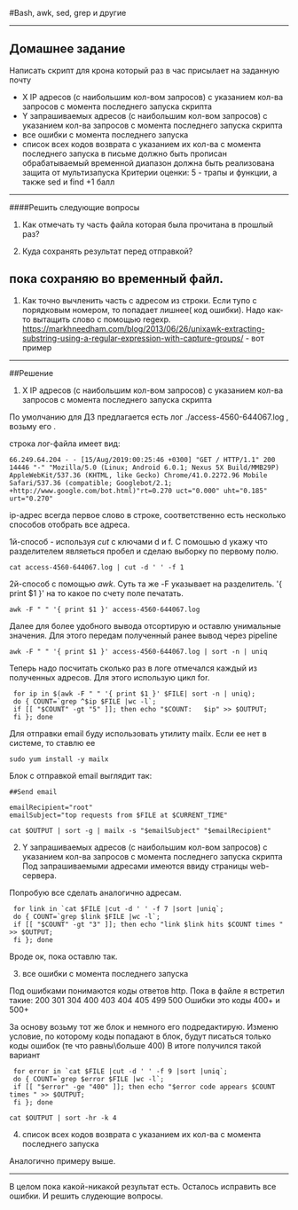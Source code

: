 #Bash, awk, sed, grep и другие

---

## Домашнее задание

Написать скрипт для крона
который раз в час присылает на заданную почту
- X IP адресов (с наибольшим кол-вом запросов) с указанием кол-ва запросов c момента последнего запуска скрипта
- Y запрашиваемых адресов (с наибольшим кол-вом запросов) с указанием кол-ва запросов c момента последнего запуска скрипта
- все ошибки c момента последнего запуска
- список всех кодов возврата с указанием их кол-ва с момента последнего запуска
в письме должно быть прописан обрабатываемый временной диапазон
должна быть реализована защита от мультизапуска
Критерии оценки: 5 - трапы и функции, а также sed и find +1 балл

---

####Решить следующие вопросы
1. Как отмечать ту часть файла которая была прочитана в прошлый раз?

2. Куда сохранять результат перед отправкой? 
## пока сохраняю во временный файл.

1. Как точно вычленить часть с адресом из строки. Если тупо с порядковым номером, то попадает лишнее( код ошибки). Надо как-то вытащить слово с помощью regexp.
https://markhneedham.com/blog/2013/06/26/unixawk-extracting-substring-using-a-regular-expression-with-capture-groups/ - вот пример



---

##Решение

1. X IP адресов (с наибольшим кол-вом запросов) с указанием кол-ва запросов c момента последнего запуска скрипта

По умолчанию для ДЗ предлагается есть лог ./access-4560-644067.log , возьму его .

строка лог-файла имеет вид:

```
66.249.64.204 - - [15/Aug/2019:00:25:46 +0300] "GET / HTTP/1.1" 200 14446 "-" "Mozilla/5.0 (Linux; Android 6.0.1; Nexus 5X Build/MMB29P) AppleWebKit/537.36 (KHTML, like Gecko) Chrome/41.0.2272.96 Mobile Safari/537.36 (compatible; Googlebot/2.1; +http://www.google.com/bot.html)"rt=0.270 uct="0.000" uht="0.185" urt="0.270"
```
ip-адрес всегда первое слово в строке, соответственно есть несколько способов отобрать все адреса.

1й-способ -  используя *cut* с ключами d и f. С помошью d укажу что разделителем являеться пробел и сделаю выборку по первому полю.
```
cat access-4560-644067.log | cut -d ' ' -f 1
```
2й-способ с помощью *awk*. Суть та же -F указывает на разделитель. '{ print $1 }' на то какое по счету поле печатать.

```
awk -F " " '{ print $1 }' access-4560-644067.log
```
Далее для более удобного вывода отсортирую и оставлю унимальные значения. Для этого передам полученный ранее вывод через pipeline

```
awk -F " " '{ print $1 }' access-4560-644067.log | sort -n | uniq
```

Теперь надо посчитать сколько раз в логе отмечался каждый из полученных адресов. Для этого использую цикл for.

```
 for ip in $(awk -F " " '{ print $1 }' $FILE| sort -n | uniq);
 do { COUNT=`grep ^$ip $FILE |wc -l`;
 if [[ "$COUNT" -gt "5" ]]; then echo "$COUNT:   $ip" >> $OUTPUT;
 fi }; done
```

Для отправки email буду использовать утилиту mailx. Если ее нет в системе, то ставлю ее
```
sudo yum install -y mailx
```

Блок с отправкой email выглядит так:

```
##Send email

emailRecipient="root"
emailSubject="top requests from $FILE at $CURRENT_TIME"

cat $OUTPUT | sort -g | mailx -s "$emailSubject" "$emailRecipient"

```

2. Y запрашиваемых адресов (с наибольшим кол-вом запросов) с указанием кол-ва запросов c момента последнего запуска скрипта
Под запрашиваемыми адресами имеются ввиду страницы web-сервера.

Попробую все сделать аналогично адресам.

```
 for link in `cat $FILE |cut -d ' ' -f 7 |sort |uniq`;
 do { COUNT=`grep $link $FILE |wc -l`;
 if [[ "$COUNT" -gt "3" ]]; then echo "link $link hits $COUNT times " >> $OUTPUT;
 fi }; done
```
Вроде ок, пока оставлю так.


3. все ошибки c момента последнего запуска

Под ошибками понимаются коды ответов http. Пока в файле я встретил такие:
200
301
304
400
403
404
405
499
500
Ошибки это коды 400+ и 500+

За основу возьму тот же блок и немного его подредактирую.
Изменю условие, по которому коды попадают в блок, будут писаться только коды ошибок (те что равны\больше 400)
В итоге получился такой вариант

```
 for error in `cat $FILE |cut -d ' ' -f 9 |sort |uniq`;
 do { COUNT=`grep $error $FILE |wc -l`;
 if [[ "$error" -ge "400" ]]; then echo "$error code appears $COUNT times " >> $OUTPUT;
 fi }; done

cat $OUTPUT | sort -hr -k 4
```

4.  список всех кодов возврата с указанием их кол-ва с момента последнего запуска

Аналогично примеру выше.

---
В целом пока какой-никакой результат есть. Осталось исправить все ошибки. И решить слудеющие вопросы.



